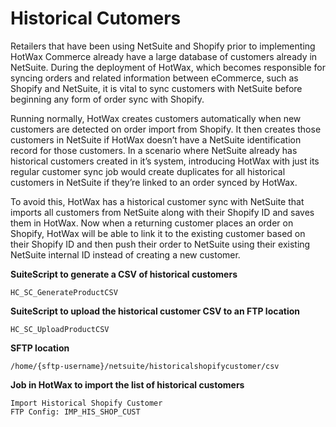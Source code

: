 # Historical Cutomers

Retailers that have been using NetSuite and Shopify prior to implementing HotWax Commerce already have a large database of customers already in NetSuite. During the deployment of HotWax, which becomes responsible for syncing orders and related information between eCommerce, such as Shopify and NetSuite, it is vital to sync customers with NetSuite before beginning any form of order sync with Shopify.

Running normally, HotWax creates customers automatically when new customers are detected on order import from Shopify. It then creates those customers in NetSuite if HotWax doesn’t have a NetSuite identification record for those customers. In a scenario where NetSuite already has historical customers created in it’s system, introducing HotWax with just its regular customer sync job would create duplicates for all historical customers in NetSuite if they’re linked to an order synced by HotWax.

To avoid this, HotWax has a historical customer sync with NetSuite that imports all customers from NetSuite along with their Shopify ID and saves them in HotWax. Now when a returning customer places an order on Shopify, HotWax will be able to link it to the existing customer based on their Shopify ID and then push their order to NetSuite using their existing NetSuite internal ID instead of creating a new customer.

**SuiteScript to generate a CSV of historical customers**
```
HC_SC_GenerateProductCSV
```

**SuiteScript to upload the historical customer CSV to an FTP location**
```
HC_SC_UploadProductCSV
```

**SFTP location**
 ```
 /home/{sftp-username}/netsuite/historicalshopifycustomer/csv
```

**Job in HotWax to import the list of historical customers**
```
Import Historical Shopify Customer
FTP Config: IMP_HIS_SHOP_CUST
```
